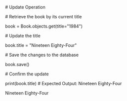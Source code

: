 \# Update Operation



\# Retrieve the book by its current title

book = Book.objects.get(title="1984")



\# Update the title

book.title = "Nineteen Eighty-Four"



\# Save the changes to the database

book.save()



\# Confirm the update

print(book.title)  # Expected Output: Nineteen Eighty-Four

Nineteen Eighty-Four

